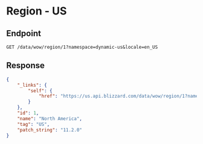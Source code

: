 # Region - US

## Endpoint
```
GET /data/wow/region/1?namespace=dynamic-us&locale=en_US
```

## Response
```json
{
    "_links": {
        "self": {
            "href": "https://us.api.blizzard.com/data/wow/region/1?namespace=dynamic-us"
        }
    },
    "id": 1,
    "name": "North America",
    "tag": "US",
    "patch_string": "11.2.0"
}
```

